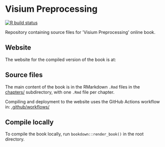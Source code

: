 # Visium Preprocessing

[![R build status](https://github.com/lmweber/Visium-preprocessing/workflows/R-CMD-bioc/badge.svg)](https://github.com/lmweber/Visium-preprocessing/actions)

Repository containing source files for 'Visium Preprocessing' online book.


## Website

The website for the compiled version of the book is at: 


## Source files

The main content of the book is in the RMarkdown `.Rmd` files in the [chapters/](chapters/) subdirectory, with one `.Rmd` file per chapter.

Compiling and deployment to the website uses the GitHub Actions workflow in: [.github/workflows/](.github/workflows/)


## Compile locally

To compile the book locally, run `bookdown::render_book()` in the root directory.

